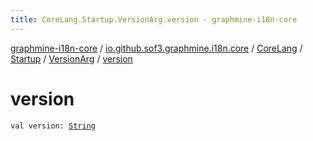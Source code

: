```yaml
---
title: CoreLang.Startup.VersionArg.version - graphmine-i18n-core
---
```


[graphmine-i18n-core](../../../../index.html) / [io.github.sof3.graphmine.i18n.core](../../../index.html) / [CoreLang](../../index.html) / [Startup](../index.html) / [VersionArg](index.html) / [version](./version.html)

# version

`val version: `[`String`](https://kotlinlang.org/api/latest/jvm/stdlib/kotlin/-string/index.html)